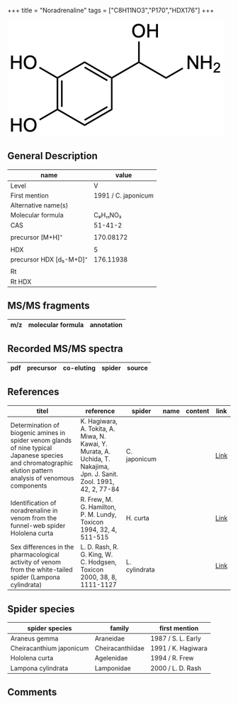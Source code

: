 +++
title = "Noradrenaline"
tags = ["C8H11NO3","P170","HDX176"]
+++

![](/img/Noradrenaline.png)

## General Description

| name                    | value               |
|-------------------------|---------------------|
| Level                   | V                   |
| First mention           | 1991 / C. japonicum |
| Alternative name(s)     |                     |
| Molecular formula       | C₈H₁₁NO₃            |
| CAS                     | 51-41-2             |
|                         |                     |
| precursor  [M+H]⁺       | 170.08172           |
|                         |                     |
| HDX                     | 5                   |
| precursor HDX [d₅-M+D]⁺ | 176.11938           |
|                         |                     |
| Rt                      |                     |
| Rt HDX                  |                     |

## MS/MS fragments

| m/z       | molecular formula | annotation   |
|-----------|-------------------|--------------|

## Recorded MS/MS spectra

| pdf | precursor | co-eluting | spider    | source                       |
|-----|-----------|------------|-----------|------------------------------|

## References

| titel                                                                                                                                                        | reference                                                                                                             | spider        | name | content | link                                          |
|--------------------------------------------------------------------------------------------------------------------------------------------------------------|-----------------------------------------------------------------------------------------------------------------------|---------------|------|---------|-----------------------------------------------|
| Determination of biogenic amines in spider venom glands of nine typical Japanese species and chromatographic elution pattern analysis of venomous components | K. Hagiwara, A. Tokita, A. Miwa, N. Kawai, Y. Murata, A. Uchida, T. Nakajima, Jpn. J. Sanit. Zool. 1991, 42, 2, 77-84 | C. japonicum  |      |         | [Link](https://doi.org/10.7601/mez.42.77)             |
| Identification of noradrenaline in venom from the funnel-web spider Hololena curta                                                                           | R. Frew, M. G. Hamilton, P. M. Lundy, Toxicon 1994, 32, 4, 511-515                                                    | H. curta      |      |         | [Link](https://doi.org/10.1016/0041-0101(94)90303-4)  |
| Sex differences in the pharmacological activity of venom from the white-tailed spider (Lampona cylindrata)                                                   | L. D. Rash, R. G. King, W. C. Hodgsen, Toxicon 2000, 38, 8, 1111-1127                                                 | L. cylindrata |      |         | [Link](https://doi.org/10.1016/S0041-0101(99)00226-3) |

## Spider species

| spider species           | family           | first mention      |
|--------------------------|------------------|--------------------|
| Araneus gemma            | Araneidae        | 1987 / S. L. Early |
| Cheiracanthium japonicum | Cheiracanthiidae | 1991 / K. Hagiwara |
| Hololena curta           | Agelenidae       | 1994 / R. Frew     |
| Lampona cylindrata       | Lamponidae       | 2000 / L. D. Rash  |

## Comments